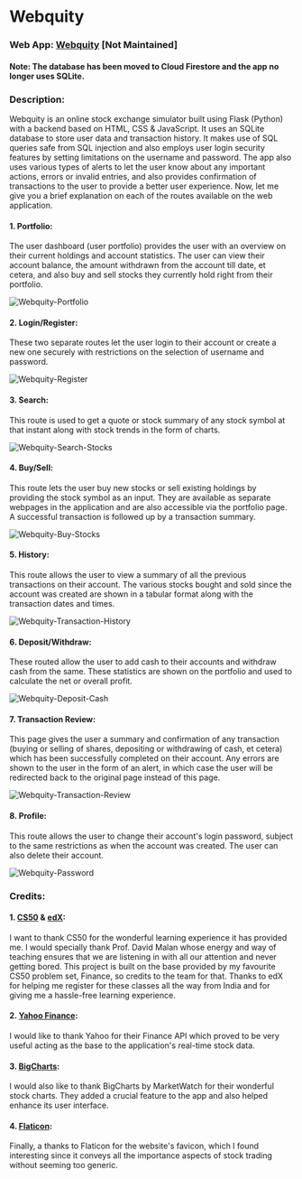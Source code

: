 # Webquity

### Web App: [Webquity](https://webquity.azurewebsites.net/) [Not Maintained]

#### Note: The database has been moved to Cloud Firestore and the app no longer uses SQLite.

### Description:

Webquity is an online stock exchange simulator built using Flask (Python) with a backend based on HTML, CSS & JavaScript. It uses an SQLite database to store user data and transaction history. It makes use of SQL queries safe from SQL injection and also employs user login security features by setting limitations on the username and password. The app also uses various types of alerts to let the user know about any important actions, errors or invalid entries, and also provides confirmation of transactions to the user to provide a better user experience. Now, let me give you a brief explanation on each of the routes available on the web application.

#### 1. Portfolio:
The user dashboard (user portfolio) provides the user with an overview on their current holdings and account statistics. The user can view their account balance, the amount withdrawn from the account till date, et cetera, and also buy and sell stocks they currently hold right from their portfolio.

![Webquity-Portfolio](https://github.com/pranav-m-r/Webquity/assets/148135964/fab82f03-3c80-4f56-ab30-53c80224c554)

#### 2. Login/Register:
These two separate routes let the user login to their account or create a new one securely with restrictions on the selection of username and password.

![Webquity-Register](https://github.com/pranav-m-r/Webquity/assets/148135964/7751370e-d02f-4f70-826d-4d7988eecf8d)

#### 3. Search:
This route is used to get a quote or stock summary of any stock symbol at that instant along with stock trends in the form of charts.

![Webquity-Search-Stocks](https://github.com/pranav-m-r/Webquity/assets/148135964/5be6d46d-6550-4a7a-af2e-051e51becb9d)

#### 4. Buy/Sell:
This route lets the user buy new stocks or sell existing holdings by providing the stock symbol as an input. They are available as separate webpages in the application and are also accessible via the portfolio page. A successful transaction is followed up by a transaction summary.

![Webquity-Buy-Stocks](https://github.com/pranav-m-r/Webquity/assets/148135964/cb80881b-577a-48a3-a64f-710108dd214c)

#### 5. History:
This route allows the user to view a summary of all the previous transactions on their account. The various stocks bought and sold since the account was created are shown in a tabular format along with the transaction dates and times.

![Webquity-Transaction-History](https://github.com/pranav-m-r/Webquity/assets/148135964/b07ce215-f5b6-4c37-9bac-51ea10260faf)

#### 6. Deposit/Withdraw:
These routed allow the user to add cash to their accounts and withdraw cash from the same. These statistics are shown on the portfolio and used to calculate the net or overall profit.

![Webquity-Deposit-Cash](https://github.com/pranav-m-r/Webquity/assets/148135964/06398e6d-5bd4-4255-bdcc-ffae662db5de)

#### 7. Transaction Review:
This page gives the user a summary and confirmation of any transaction (buying or selling of shares, depositing or withdrawing of cash, et cetera) which has been successfully completed on their account. Any errors are shown to the user in the form of an alert, in which case the user will be redirected back to the original page instead of this page.

![Webquity-Transaction-Review](https://github.com/pranav-m-r/Webquity/assets/148135964/dc9718fa-cab7-4f83-bccc-20aa3871e2b7)

#### 8. Profile:
This route allows the user to change their account's login password, subject to the same restrictions as when the account was created. The user can also delete their account.

![Webquity-Password](https://github.com/pranav-m-r/Webquity/assets/148135964/33abc6ac-983b-4a30-8a54-b5c524c26295)

### Credits:

#### 1. [CS50](https://cs50.harvard.edu/x/2024/) & [edX](https://www.edx.org/):
I want to thank CS50 for the wonderful learning experience it has provided me. I would specially thank Prof. David Malan whose energy and way of teaching ensures that we are listening in with all our attention and never getting bored. This project is built on the base provided by my favourite CS50 problem set, Finance, so credits to the team for that. Thanks to edX for helping me register for these classes all the way from India and for giving me a hassle-free learning experience.
#### 2. [Yahoo Finance](https://finance.yahoo.com/):
I would like to thank Yahoo for their Finance API which proved to be very useful acting as the base to the application's real-time stock data.
#### 3. [BigCharts](https://bigcharts.marketwatch.com/):
I would also like to thank BigCharts by MarketWatch for their wonderful stock charts. They added a crucial feature to the app and also helped enhance its user interface.
#### 4. [Flaticon](https://www.flaticon.com/):
Finally, a thanks to Flaticon for the website's favicon, which I found interesting since it conveys all the importance aspects of stock trading without seeming too generic.
